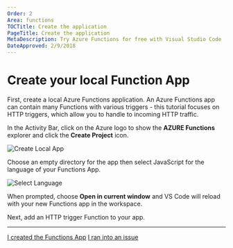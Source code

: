 ```yaml
---
Order: 2
Area: functions
TOCTitle: Create the application
PageTitle: Create the application
MetaDescription: Try Azure Functions for free with Visual Studio Code
DateApproved: 2/9/2018
---
```

# Create your local Function App

First, create a local Azure Functions application. An Azure Functions app can contain many Functions with various triggers - this tutorial focuses on HTTP triggers, which allow you to handle to incoming HTTP traffic.

In the Activity Bar, click on the Azure logo to show the **AZURE Functions** explorer and click the **Create Project** icon.

![Create Local App](images/functions-extension/create-function-app-project.png)

Choose an empty directory for the app then select JavaScript for the language of your Functions App.

![Select Language](images/functions-extension/create-function-app-project-language.png)

When prompted, choose **Open in current window** and VS Code will reload with your new Functions app in the workspace.

Next, add an HTTP trigger Function to your app.

----

<a class="tutorial-next-btn" href="/tutorials/functions-extension/create-function">I created the Functions App</a> <a class="tutorial-feedback-btn" onclick="reportIssue('node-deployment-azurefunctions', 'create-app')" href="javascript:void(0)">I ran into an issue</a>
